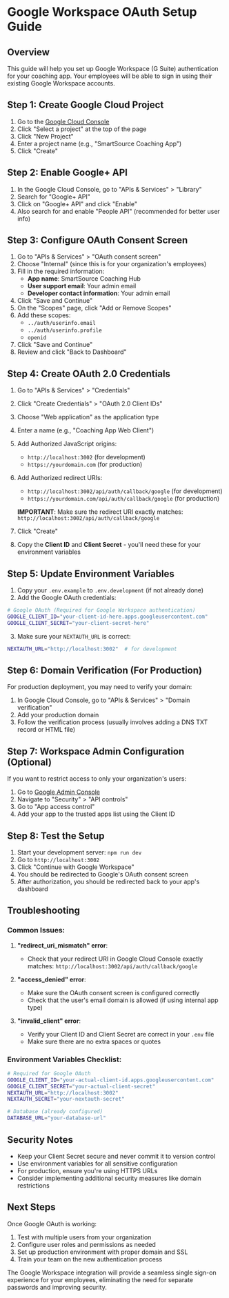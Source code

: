 # Google Workspace OAuth Setup Guide

## Overview
This guide will help you set up Google Workspace (G Suite) authentication for your coaching app. Your employees will be able to sign in using their existing Google Workspace accounts.

## Step 1: Create Google Cloud Project

1. Go to the [Google Cloud Console](https://console.cloud.google.com/)
2. Click "Select a project" at the top of the page
3. Click "New Project"
4. Enter a project name (e.g., "SmartSource Coaching App")
5. Click "Create"

## Step 2: Enable Google+ API

1. In the Google Cloud Console, go to "APIs & Services" > "Library"
2. Search for "Google+ API"
3. Click on "Google+ API" and click "Enable"
4. Also search for and enable "People API" (recommended for better user info)

## Step 3: Configure OAuth Consent Screen

1. Go to "APIs & Services" > "OAuth consent screen"
2. Choose "Internal" (since this is for your organization's employees)
3. Fill in the required information:
   - **App name**: SmartSource Coaching Hub
   - **User support email**: Your admin email
   - **Developer contact information**: Your admin email
4. Click "Save and Continue"
5. On the "Scopes" page, click "Add or Remove Scopes"
6. Add these scopes:
   - `../auth/userinfo.email`
   - `../auth/userinfo.profile`
   - `openid`
7. Click "Save and Continue"
8. Review and click "Back to Dashboard"

## Step 4: Create OAuth 2.0 Credentials

1. Go to "APIs & Services" > "Credentials"
2. Click "Create Credentials" > "OAuth 2.0 Client IDs"
3. Choose "Web application" as the application type
4. Enter a name (e.g., "Coaching App Web Client")
5. Add Authorized JavaScript origins:
   - `http://localhost:3002` (for development)
   - `https://yourdomain.com` (for production)
6. Add Authorized redirect URIs:
   - `http://localhost:3002/api/auth/callback/google` (for development)
   - `https://yourdomain.com/api/auth/callback/google` (for production)
   
   **IMPORTANT**: Make sure the redirect URI exactly matches: `http://localhost:3002/api/auth/callback/google`
7. Click "Create"
8. Copy the **Client ID** and **Client Secret** - you'll need these for your environment variables

## Step 5: Update Environment Variables

1. Copy your `.env.example` to `.env.development` (if not already done)
2. Add the Google OAuth credentials:

```bash
# Google OAuth (Required for Google Workspace authentication)
GOOGLE_CLIENT_ID="your-client-id-here.apps.googleusercontent.com"
GOOGLE_CLIENT_SECRET="your-client-secret-here"
```

3. Make sure your `NEXTAUTH_URL` is correct:
```bash
NEXTAUTH_URL="http://localhost:3002"  # for development
```

## Step 6: Domain Verification (For Production)

For production deployment, you may need to verify your domain:

1. In Google Cloud Console, go to "APIs & Services" > "Domain verification"
2. Add your production domain
3. Follow the verification process (usually involves adding a DNS TXT record or HTML file)

## Step 7: Workspace Admin Configuration (Optional)

If you want to restrict access to only your organization's users:

1. Go to [Google Admin Console](https://admin.google.com/)
2. Navigate to "Security" > "API controls"
3. Go to "App access control"
4. Add your app to the trusted apps list using the Client ID

## Step 8: Test the Setup

1. Start your development server: `npm run dev`
2. Go to `http://localhost:3002`
3. Click "Continue with Google Workspace"
4. You should be redirected to Google's OAuth consent screen
5. After authorization, you should be redirected back to your app's dashboard

## Troubleshooting

### Common Issues:

1. **"redirect_uri_mismatch" error**:
   - Check that your redirect URI in Google Cloud Console exactly matches: `http://localhost:3002/api/auth/callback/google`

2. **"access_denied" error**:
   - Make sure the OAuth consent screen is configured correctly
   - Check that the user's email domain is allowed (if using internal app type)

3. **"invalid_client" error**:
   - Verify your Client ID and Client Secret are correct in your `.env` file
   - Make sure there are no extra spaces or quotes

### Environment Variables Checklist:

```bash
# Required for Google OAuth
GOOGLE_CLIENT_ID="your-actual-client-id.apps.googleusercontent.com"
GOOGLE_CLIENT_SECRET="your-actual-client-secret"
NEXTAUTH_URL="http://localhost:3002"
NEXTAUTH_SECRET="your-nextauth-secret"

# Database (already configured)
DATABASE_URL="your-database-url"
```

## Security Notes

- Keep your Client Secret secure and never commit it to version control
- Use environment variables for all sensitive configuration
- For production, ensure you're using HTTPS URLs
- Consider implementing additional security measures like domain restrictions

## Next Steps

Once Google OAuth is working:

1. Test with multiple users from your organization
2. Configure user roles and permissions as needed
3. Set up production environment with proper domain and SSL
4. Train your team on the new authentication process

The Google Workspace integration will provide a seamless single sign-on experience for your employees, eliminating the need for separate passwords and improving security.